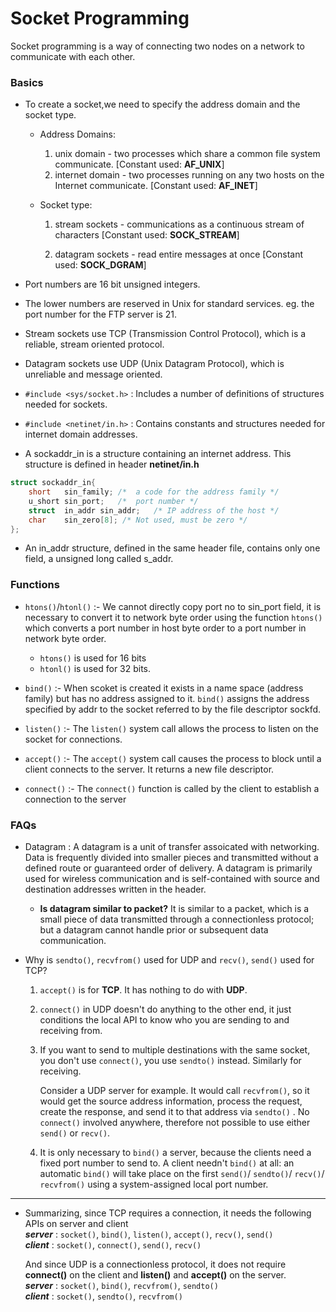 # Socket Programming
Socket programming is a way of connecting two nodes on a network to communicate with each other.

### Basics
- To create a socket,we need to specify the address domain and the socket type.
	- Address Domains:
	
		1) unix domain - two processes which share a common file system communicate. [Constant used: **AF_UNIX**]
		2) internet domain - two processes running on any two hosts on the Internet communicate. [Constant used: **AF_INET**]
	- Socket type:

		1) stream sockets - communications as a continuous stream of characters [Constant used: **SOCK_STREAM**]
		
		2) datagram sockets - read entire messages at once [Constant used: **SOCK_DGRAM**]
		
- Port numbers are 16 bit unsigned integers.
- The lower numbers are reserved in Unix for standard services. eg. the port number for the FTP server is 21.
- Stream sockets use TCP (Transmission Control Protocol), which is a reliable, stream oriented protocol.
- Datagram sockets use UDP (Unix Datagram Protocol), which is unreliable and message oriented.
- ```#include <sys/socket.h>``` : Includes a number of definitions of structures needed for sockets.
- ```#include <netinet/in.h>``` : Contains constants and structures needed for internet domain addresses.
- A sockaddr_in is a structure containing an internet address. This structure is defined in header **netinet/in.h**

```c
struct sockaddr_in{
  	short   sin_family; /*  a code for the address family */
  	u_short sin_port;	/*  port number */
  	struct  in_addr sin_addr;	/* IP address of the host */
  	char    sin_zero[8]; /* Not used, must be zero */
};
```

- An in_addr structure, defined in the same header file, contains only one field, a unsigned long called s_addr.

###  Functions
- ```htons()```/```htonl()``` :- We cannot directly copy port no to sin_port field, it is necessary to convert it to network byte order using the function ```htons()``` which converts a port number in host byte order to a port number in network byte order.

	- ```htons()``` is used for 16 bits
	- ```htonl()``` is used for 32 bits.
- ```bind()``` :- When scoket is created it exists in a name space (address family) but has no address assigned to it.  ```bind()``` assigns the    address  specified  by  addr  to  the  socket  referred  to by the file descriptor sockfd.
- ```listen()``` :- The ```listen()``` system call allows the process to listen on the socket for connections.
- ```accept()``` :- The ```accept()``` system call causes the process to block until a client connects to the server. It returns a new file descriptor.
- ```connect()``` :- The ```connect()``` function is called by the client to establish a connection to the server

### FAQs
- Datagram : A datagram is a unit of transfer assoicated with networking. Data is frequently divided into smaller pieces and transmitted without a defined route or guaranteed order of delivery. A datagram is primarily used for wireless communication and is self-contained with source and destination addresses written in the header.
	- **Is datagram similar to packet?** It is similar to a packet, which is a small piece of data transmitted through a connectionless protocol; but a datagram cannot handle prior or subsequent data communication.


- Why is ```sendto()```, ```recvfrom()``` used for UDP
and ```recv()```, ```send()``` used for TCP?

	1. ```accept()``` is for **TCP**. It has nothing to do with **UDP**.

	2. ```connect()``` in UDP doesn't do anything to the other end, it just conditions the local API to know who you are sending to and receiving from.

	3. If you want to send to multiple destinations with the same socket, you don't use ```connect()```, you use ```sendto()``` instead. Similarly for receiving.

		Consider a UDP server for example. It would call ```recvfrom()```, so it would get the source address information, process the request, create the response, and send it to that address via ```sendto()``` . No ```connect()``` involved anywhere, therefore not possible to use either ```send()``` or ```recv()```.

	4. It is only necessary to ```bind()``` a server, because the clients need a fixed port number to send to. A client needn't ```bind()``` at all: an automatic ```bind()``` will take place on the first ```send()```/ ```sendto()```/ ```recv()```/ ```recvfrom()``` using a system-assigned local port number.

-----------------------------------------------------

- Summarizing, since TCP requires a connection, it needs the following APIs on server and client<br>
 ***server*** : ```socket()```, ```bind()```, ```listen()```, ```accept()```, ```recv()```, ```send()```<br>
 ***client*** : ```socket()```, ```connect()```, ```send()```, ```recv()```

 	And since UDP is a connectionless protocol, it does not require **connect()** on the client and **listen()** and **accept()** on the server.<br>
 	***server*** : ```socket()```, ```bind()```, ```recvfrom()```, ```sendto()```<br>
 	***client*** : ```socket()```, ```sendto()```, ```recvfrom()```
